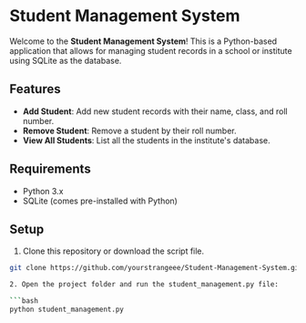 # Student Management System

Welcome to the **Student Management System**! This is a Python-based application that allows for managing student records in a school or institute using SQLite as the database.

## Features
- **Add Student**: Add new student records with their name, class, and roll number.
- **Remove Student**: Remove a student by their roll number.
- **View All Students**: List all the students in the institute's database.

## Requirements
- Python 3.x
- SQLite (comes pre-installed with Python)

## Setup

1. Clone this repository or download the script file.

```bash
git clone https://github.com/yourstrangeee/Student-Management-System.git```

2. Open the project folder and run the student_management.py file:

```bash
python student_management.py
